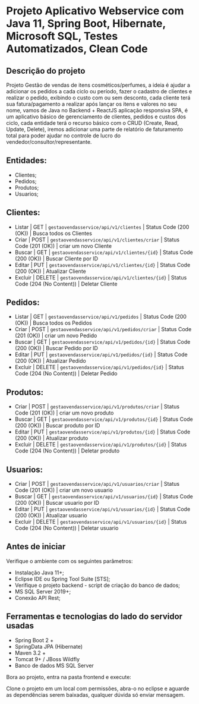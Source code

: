 # Projeto Aplicativo Webservice com Java 11, Spring Boot, Hibernate, Microsoft SQL, Testes Automatizados, Clean Code

## Descrição do projeto

Projeto Gestão de vendas de itens cosméticos/perfumes, a ideia é ajudar a adicionar os pedidos a cada ciclo ou período, fazer o cadastro de clientes e realizar o pedido, exibindo o custo com ou sem desconto, cada cliente terá sua fatura/pagamento a realizar após lançar os itens e valores no seu nome, vamos de Java no Backend + ReactJS aplicação responsiva SPA, é um aplicativo básico de gerenciamento de clientes, pedidos e custos dos ciclo, cada entidade terá o recurso básico com o CRUD (Create, Read, Update, Delete), iremos adicionar uma parte de relatório de faturamento total para poder ajudar no controle de lucro do vendedor/consultor/representante.

## Entidades:
* Clientes;
* Pedidos;
* Produtos;
* Usuarios;

## Clientes:
- Listar  | GET  | `gestaovendasservice/api/v1/clientes` | Status Code (200 (OK)) | Busca todos os Clientes
- Criar   | POST | `gestaovendasservice/api/v1/clientes/criar` | Status Code (201 (OK)) | criar um novo Cliente
- Buscar  | GET  | `gestaovendasservice/api/v1/clientes/{id}` | Status Code (200 (OK)) | Buscar Cliente por ID
- Editar  | PUT  | `gestaovendasservice/api/v1/clientes/{id}` | Status Code (200 (OK)) | Atualizar Cliente
- Excluir | DELETE | `gestaovendasservice/api/v1/clientes/{id}` | Status Code (204 (No Content)) | Deletar Cliente

## Pedidos:
- Listar  | GET  | `gestaovendasservice/api/v1/pedidos` | Status Code (200 (OK)) | Busca todos os Pedidos
- Criar   | POST | `gestaovendasservice/api/v1/pedidos/criar` | Status Code (201 (OK)) | criar um novo Pedido
- Buscar  | GET  | `gestaovendasservice/api/v1/pedidos/{id}` | Status Code (200 (OK)) | Buscar Pedido por ID
- Editar  | PUT  | `gestaovendasservice/api/v1/pedidos/{id}` | Status Code (200 (OK)) | Atualizar Pedido
- Excluir | DELETE | `gestaovendasservice/api/v1/pedidos/{id}` | Status Code (204 (No Content)) | Deletar Pedido

## Produtos:
- Criar   | POST | `gestaovendasservice/api/v1/produtos/criar` | Status Code (201 (OK)) | criar um novo produto
- Buscar  | GET  | `gestaovendasservice/api/v1/produtos/{id}` | Status Code (200 (OK)) | Buscar produto por ID
- Editar  | PUT  | `gestaovendasservice/api/v1/produtos/{id}` | Status Code (200 (OK)) | Atualizar produto
- Excluir | DELETE | `gestaovendasservice/api/v1/produtos/{id}` | Status Code (204 (No Content)) | Deletar produto

## Usuarios:
- Criar   | POST | `gestaovendasservice/api/v1/usuarios/criar` | Status Code (201 (OK)) | criar um novo usuario
- Buscar  | GET  | `gestaovendasservice/api/v1/usuarios/{id}` | Status Code (200 (OK)) | Buscar usuario por ID
- Editar  | PUT  | `gestaovendasservice/api/v1/usuarios/{id}` | Status Code (200 (OK)) | Atualizar usuario
- Excluir | DELETE | `gestaovendasservice/api/v1/usuarios/{id}` | Status Code (204 (No Content)) | Deletar usuario

## Antes de iniciar

Verifique o ambiente com os seguintes parâmetros:

- Instalação Java 11+;
- Eclipse IDE ou Spring Tool Suite [STS];
- Verifique o projeto backend - script de criação do banco de dados;
- MS SQL Server 2019+;
- Conexão API Rest;

## Ferramentas e tecnologias do lado do servidor usadas

- Spring Boot 2 +
- SpringData JPA (Hibernate)
- Maven 3.2 +
- Tomcat 9+ / JBoss Wildfly
- Banco de dados MS SQL Server

Bora ao projeto, entra na pasta frontend e execute:

Clone o projeto em um local com permissões, abra-o no eclipse e aguarde 
as dependências serem baixadas, qualquer dúvida só enviar mensagem.
